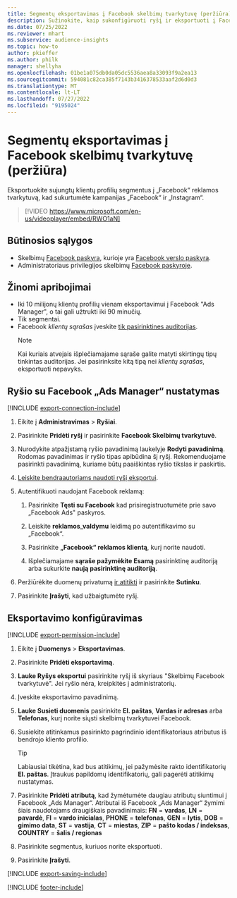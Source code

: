 ```yaml
---
title: Segmentų eksportavimas į Facebook skelbimų tvarkytuvę (peržiūra) (yra vaizdo įrašų)
description: Sužinokite, kaip sukonfigūruoti ryšį ir eksportuoti į Facebook „Ads Manager“.
ms.date: 07/25/2022
ms.reviewer: mhart
ms.subservice: audience-insights
ms.topic: how-to
author: pkieffer
ms.author: philk
manager: shellyha
ms.openlocfilehash: 01be1a075db0da05dc5536aea8a33093f9a2ea13
ms.sourcegitcommit: 594081c82ca385f7143b3416378533aaf2d6d0d3
ms.translationtype: MT
ms.contentlocale: lt-LT
ms.lasthandoff: 07/27/2022
ms.locfileid: "9195024"
---
```

# <a name="export-segments-to-facebook-ads-manager-preview"></a>Segmentų eksportavimas į Facebook skelbimų tvarkytuvę (peržiūra)

Eksportuokite sujungtų klientų profilių segmentus į „Facebook“ reklamos tvarkytuvą, kad sukurtumėte kampanijas „Facebook“ ir „Instagram“.

> [!VIDEO https://www.microsoft.com/en-us/videoplayer/embed/RWO1aN]

## <a name="prerequisites"></a>Būtinosios sąlygos

- Skelbimų [Facebook paskyra](https://www.facebook.com/business/learn/lessons/step-by-step-ads-manager-account), kurioje yra [Facebook verslo paskyra](https://business.facebook.com/).
- Administratoriaus privilegijos skelbimų [Facebook paskyroje](https://www.facebook.com/business/learn/lessons/step-by-step-ads-manager-account).

## <a name="known-limitations"></a>Žinomi apribojimai

- Iki 10 milijonų klientų profilių vienam eksportavimui į Facebook "Ads Manager", o tai gali užtrukti iki 90 minučių.
- Tik segmentai.
- Facebook *klientų sąrašas* įveskite [tik pasirinktines auditorijas](https://www.facebook.com/business/help/744354708981227?id=2469097953376494).
  > [!NOTE]
  > Kai kuriais atvejais išplečiamajame sąraše galite matyti skirtingų tipų tinkintas auditorijas. Jei pasirinksite kitą tipą nei *klientų sąrašas*, eksportuoti nepavyks.

## <a name="set-up-connection-to-facebook-ads-manager"></a>Ryšio su Facebook „Ads Manager“ nustatymas

[!INCLUDE [export-connection-include](includes/export-connection-admn.md)]

1. Eikite į **Administravimas** > **Ryšiai**.

1. Pasirinkite **Pridėti ryšį** ir pasirinkite **Facebook Skelbimų tvarkytuvė**.

1. Nurodykite atpažįstamą ryšio pavadinimą laukelyje **Rodyti pavadinimą**. Rodomas pavadinimas ir ryšio tipas apibūdina šį ryšį. Rekomenduojame pasirinkti pavadinimą, kuriame būtų paaiškintas ryšio tikslas ir paskirtis.

1. [Leiskite bendraautoriams naudoti ryšį eksportui](connections.md#allow-contributors-to-use-a-connection-for-exports).

1. Autentifikuoti naudojant Facebook reklamą:

   1. Pasirinkite **Tęsti su Facebook** kad prisiregistruotumėte prie savo „Facebook Ads" paskyros.

   1. Leiskite **reklamos_valdymu** leidimą po autentifikavimo su „Facebook“.

   1. Pasirinkite **„Facebook“ reklamos klientą**, kurį norite naudoti.

   1. Išplečiamajame **sąraše pažymėkite Esamą** pasirinktinę auditoriją arba sukurkite **naują pasirinktinę auditoriją**.

1. Peržiūrėkite duomenų privatumą [ir atitiktį](connections.md#data-privacy-and-compliance) ir pasirinkite **Sutinku**.

1. Pasirinkite **Įrašyti**, kad užbaigtumėte ryšį.

## <a name="configure-an-export"></a>Eksportavimo konfigūravimas

[!INCLUDE [export-permission-include](includes/export-permission.md)]

1. Eikite į **Duomenys** > **Eksportavimas**.

1. Pasirinkite **Pridėti eksportavimą**.

1. **Lauke Ryšys eksportui** pasirinkite ryšį iš skyriaus "Skelbimų Facebook tvarkytuvė". Jei ryšio nėra, kreipkitės į administratorių.

1. Įveskite eksportavimo pavadinimą.

1. **Lauke Susieti duomenis** pasirinkite **El. paštas**, **Vardas ir adresas** arba **Telefonas**, kurį norite siųsti skelbimų tvarkytuvei Facebook.

1. Susiekite atitinkamus pasirinkto pagrindinio identifikatoriaus atributus iš bendrojo kliento profilio.
   > [!TIP]
   > Labiausiai tikėtina, kad bus atitikimų, jei pažymėsite rakto identifikatorių **El. paštas**. Įtraukus papildomų identifikatorių, gali pagerėti atitikimų nustatymas.

1. Pasirinkite **Pridėti atributą**, kad žymėtumėte daugiau atributų siuntimui į Facebook „Ads Manager“. Atributai iš Facebook „Ads Manager“ žymimi šiais naudotojams draugiškais pavadinimais: **FN** = **vardas**, **LN** = **pavardė**, **FI** = **vardo inicialas**, **PHONE** = **telefonas**, **GEN** = **lytis**, **DOB** = **gimimo data**, **ST** = **vastija**, **CT** = **miestas**, **ZIP** = **pašto kodas / indeksas**, **COUNTRY** = **šalis / regionas**

1. Pasirinkite segmentus, kuriuos norite eksportuoti.

1. Pasirinkite **Įrašyti**.

[!INCLUDE [export-saving-include](includes/export-saving.md)]

[!INCLUDE [footer-include](includes/footer-banner.md)]
